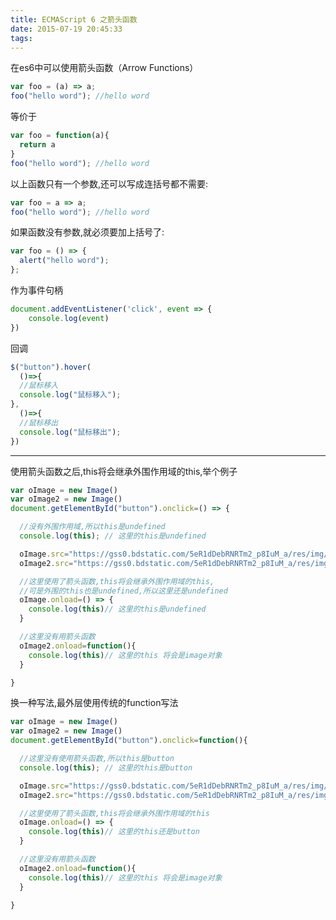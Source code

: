 ```yaml
---
title: ECMAScript 6 之箭头函数
date: 2015-07-19 20:45:33
tags:
---
```


在es6中可以使用箭头函数（Arrow Functions）

``` javascript
var foo = (a) => a;
foo("hello word"); //hello word
```

等价于      

``` javascript
var foo = function(a){
  return a
}
foo("hello word"); //hello word

```
<!-- more -->
以上函数只有一个参数,还可以写成连括号都不需要:
``` javascript
var foo = a => a;
foo("hello word"); //hello word
```

如果函数没有参数,就必须要加上括号了:
``` javascript
var foo = () => {
  alert("hello word");
};
```


作为事件句柄
```javascript
document.addEventListener('click', event => {
    console.log(event)
})
```

回调
```javascript
$("button").hover(
  ()=>{
  //鼠标移入
  console.log("鼠标移入");
},
  ()=>{
  //鼠标移出
  console.log("鼠标移出");
})
```

***

使用箭头函数之后,this将会继承外围作用域的this,举个例子
```javascript
var oImage = new Image()
var oImage2 = new Image()
document.getElementById("button").onclick=() => {

  //没有外围作用域,所以this是undefined
  console.log(this); // 这里的this是undefined

  oImage.src="https://gss0.bdstatic.com/5eR1dDebRNRTm2_p8IuM_a/res/img/richanglogo168_24.png";
  oImage2.src="https://gss0.bdstatic.com/5eR1dDebRNRTm2_p8IuM_a/res/img/richanglogo168_24.png";

  //这里使用了箭头函数,this将会继承外围作用域的this,
  //可是外围的this也是undefined,所以这里还是undefined
  oImage.onload=() => {
    console.log(this)// 这里的this是undefined
  }

  //这里没有用箭头函数
  oImage2.onload=function(){
    console.log(this)// 这里的this 将会是image对象
  }

}
```

换一种写法,最外层使用传统的function写法
```javascript
var oImage = new Image()
var oImage2 = new Image()
document.getElementById("button").onclick=function(){

  //这里没有使用箭头函数,所以this是button
  console.log(this); // 这里的this是button

  oImage.src="https://gss0.bdstatic.com/5eR1dDebRNRTm2_p8IuM_a/res/img/richanglogo168_24.png";
  oImage2.src="https://gss0.bdstatic.com/5eR1dDebRNRTm2_p8IuM_a/res/img/richanglogo168_24.png";

  //这里使用了箭头函数,this将会继承外围作用域的this
  oImage.onload=() => {
    console.log(this)// 这里的this还是button
  }

  //这里没有用箭头函数
  oImage2.onload=function(){
    console.log(this)// 这里的this 将会是image对象
  }

}
```

